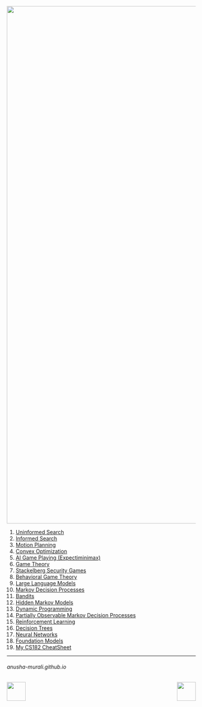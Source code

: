 
<p align="center">
<img width="1375" alt="cs182_title" src="https://github.com/user-attachments/assets/9c6da64c-27ee-4389-a95d-cd7fa40fe36b" />
</p>

1. [Uninformed Search](./uninformed.md)
2. [Informed Search](./informed.md)
3. [Motion Planning](./motion.md)
4. [Convex Optimization](./convex.md)
5. [AI Game Playing (Expectiminimax)](./ai_game.md)
6. [Game Theory](./game.md)
7. [Stackelberg Security Games](./stackelberg.md)
8. [Behavioral Game Theory](./behavioral.md)
9. [Large Language Models](./llm.md)
10. [Markov Decision Processes](./markov.md)
11. [Bandits](./bandits.md)
12. [Hidden Markov Models](./hmm.md)
13. [Dynamic Programming](./dp.md)
14. [Partially Observable Markov Decision Processes](./pomdp.md)
15. [Reinforcement Learning](./reinforcement.md)
16. [Decision Trees](./decision_trees.md)
17. [Neural Networks](./neural_nets.md)
18. [Foundation Models](./fm.md)
19. [My CS182 CheatSheet](./cheatsheet.md)

* * *
###### anusha-murali.github.io

<img src="https://github.com/anusha-murali/anusha-murali.github.io/assets/111596338/639243aa-2857-4595-a65a-7852762bb002" width="50" height="50" align="left">

[<img src="https://github.com/user-attachments/assets/989cfb30-4fb8-40f8-a812-8a054869aa32" width="50" height="50" align="right">](../index.md)

